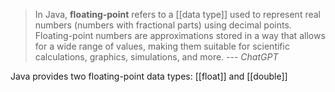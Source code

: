 > In Java, __floating-point__ refers to a [[data type]] used to represent real numbers (numbers with fractional parts) using decimal points. Floating-point numbers are approximations stored in a way that allows for a wide range of values, making them suitable for scientific calculations, graphics, simulations, and more.
> --- _ChatGPT_

Java provides two floating-point data types: 
[[float]] and [[double]]
